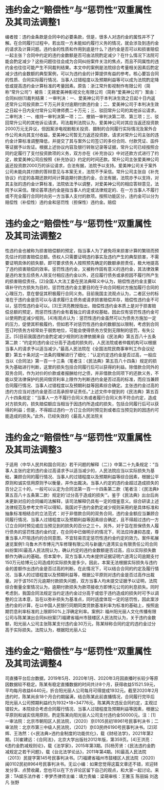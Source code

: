 # 违约金之“赔偿性”与“惩罚性”双重属性及其司法调整1

编者按：违约金条款是合同中的必要条款，但是，很多人对违约金的属性并不了解。在合同履行过程中，若出现一方未能如约履行义务的情况，就会涉及到违约金的请求及计算问题。违约金的性质和作用到底是什么？违约金是否可以和损害赔偿一起主张？合同中约定的违约金数额是否可由法院酌定减少？在什么情况下法院可能会酌定减少？这些问题往往会成为合同纠纷案件关注的焦点，而且不同属性的违约金也往往可能产生不同裁判结果。本文中的案例是法院综合考量相关因素后酌定减少违约金数额的典型案例，可以为违约金的计算提供有益的参考。核心要旨合同的性质、合同实际履行情况、当事人过错程度以及预期利益等可以成为法院酌定降低或提高违约金计算标准的考量因素。原告：浙江常升影视制作有限公司（简称“常升公司”）被告：无锡爱美神影视文化有限公司（简称“爱美神公司”）案由：合同纠纷[1]裁判结果：一审判决：一、爱美神公司于本判决生效之日起十日内返还常升公司投资款二千万元并支付逾期付款违约金；二、爱美神公司于本判决生效之日起十日内支付常升公司律师费二十万元；三、驳回常升公司的其他诉讼请求。二审判决：一、维持一审判决第一项；二、撤销一审判决第二项、第三项；三、驳回常升公司的其他诉讼请求。司法裁判法院认为，爱美神公司对其应当返还投资款2000万元无异议，但因案涉电视剧相关投资、摄制的合同履行实际情况及案外合作公司未向其支付收益，爱美神公司暂无力返还投资款，请求对常升公司主张的违约金计算标准调整降低，并提交了其与案外公司签订的多份合同、付款凭证、函件等证据予以佐证。根据上述协议内容及银行转账记录等证据，常升公司已经按照合同约定履行了支付投资款项的义务，双方亦在《补充协议》中对还款方式进行了约定，故爱美神公司应按照《补充协议》约定的时间还款。常升公司主张爱美神公司返还投资款2000万的诉讼请求，合法有据，法院予以支持。爱美神公司关于案外公司未能向其付款的答辩意见与本案无关，法院不予采信。常升公司主张自《补充协议》约定的各期还款时间计算逾期付款违约金，合法有据，法院亦予以支持，对其主张的违约金计算标准，法院依法予以调整，对爱美神公司的相应答辩意见，法院予以采信。理论荟萃违约金是指当事人约定或法律规定的、在一方当事人不履行或不完全履行合同时向另一方当事人支付的款项。按照功能区分，违约金可以分为赔偿性（补偿性）违约金和惩罚性（担保性）违约金。赔偿

# 违约金之“赔偿性”与“惩罚性”双重属性及其司法调整2

性违约金也被称为损害赔偿额的预定，指当事人为了避免将来损害计算的繁琐而预先估计的损害赔偿总额。债权人只需要证明违约事实及违约产生的典型损害，不需要证明具体的损失额，即可要求债务人按照预先确定的数额承担责任，极大地提高了违约损害赔偿的效率。惩罚性违约金，又被称作固有意义的违约金，其法律效果是违约发生后债务人除支付相应违约金以外，还应履行债务或承担因不履行所产生的损害赔偿责任。[2]全国人大法工委在民法典释义中认为，赔偿性违约金主要以填补守约方损失为目的，惩罚性违约金主要目的在于向合同相对方施加履行合同的心理压力，意在督促其积极履行合同义务。目前我国主流观点认为，二者区分的标准在于违约金是否可以与请求履行主债务或请求损害赔偿并存，赔偿性违约金不可以，惩罚性违约金可以。[3]王洪亮教授指出，赔偿性违约金本质上是对于损害赔偿总额的预定，而惩罚性违约金有着独立的请求权基础，因此仅有惩罚性违约金可以使用酌定减少规则。[4]有观点认为：惩罚性违约金虽然可以为债务方施加一定的压力，促使其积极履约，但如若不对惩罚性违约金的数额加以限制，考虑到合同签订时债务方经常处于弱势地位，可能会使得债务方受到无限制的惩罚，有失公正。[5]目前我国违约金酌定减少规则的法律依据来自《民法典》第五百八十五条第二款：“约定的违约金过分高于造成的损失的，人民法院或者仲裁机构可以根据当事人的请求予以适当减少。”最高人民法院在《全国法院民商事审判工作会议纪要》第五十条对这一法条的理解进行了细化：“认定约定违约金是否过高，一般应当以《合同法》第一百一十三条（笔者注：《民法典》第五百八十四条）规定的损失为基础进行判断，这里的损失包括合同履行后可以获得的利益。除借款合同外的双务合同，作为对价的价款或者报酬给付之债，并非借款合同项下的还款义务，不能以受法律保护的民间借贷利率上限作为判断违约金是否过高的标准，而应当兼顾合同履行情况、当事人过错程度以及预期利益等因素综合确定。主张违约金过高的违约方应当对违约金是否过高承担举证责任。”上述文件中提到的《民法典》第五百八十四条规定：“当事人一方不履行合同义务或者履行合同义务不符合约定，造成对方损失的，损失赔偿额应当相当于因违约所造成的损失，包括合同履行后可以获得的利益；但是，不得超过违约一方订立合同时预见到或者应当预见到的因违约可能造成的损失。”此外，已经失效的《最高人民法院关

# 违约金之“赔偿性”与“惩罚性”双重属性及其司法调整3

于适用〈中华人民共和国合同法〉若干问题的解释（二）》中第二十九条规定：“当事人主张约定的违约金过高请求予以适当减少的，人民法院应当以实际损失为基础，兼顾合同的履行情况、当事人的过错程度以及预期利益等综合因素，根据公平原则和诚实信用原则予以衡量，并作出裁决。当事人约定的违约金超过造成损失的百分之三十的，一般可以认定为合同法第一百一十四条第二款（笔者注：《民法典》第五百八十五条第二款）规定的‘过分高于造成的损失’”。鉴于《民法典》出台后尚未更新对应的合同编司法解释，该司法解释仍具有一定的借鉴意义。综合研读上述法律规范及参考文件可以得知，我国对于违约金酌定减少规则采用的是具体标准和抽象标准相结合的立法范式：对于非借款合同的双务合同，违约金金额应当兼顾合同履行情况、当事人过错程度以及预期利益等因素综合确定，且不得超过违约一方订立合同时预见或应当预见到的损失的百分之三十。另外，对于旨在担保债务人履行债务的惩罚性违约金约定，在合同中已做明示的情况下，司法应持谦抑态度，尊重当事人吓阻违约的合同意图，不宜轻易否定惩罚性违约金约定的效力。案件拓展速览案例1:乌鲁木齐市博元汽车修理有限公司与新疆六道湾实业有限责任公司合同纠纷案[6]最高人民法院认为，确认约定的违约金数额是否过高，应以实际损失数额作为确认的基础。但本案中，双方当事人均未提供证据证明六道湾公司逾期支付150万元给博元公司造成的实际损失是多少。因此，本案无法根据实际损失与违约金的差额作出违约金是否过高的判断。在此情况下，可以结合合同的约定及履行情况、当事人的过错程度以及预期利益等，根据公平原则对违约金是否过高作出裁量。对于该150万元逾期付款损失问题，双方当事人均未提交证据予以证明，法院综合衡量全案情况认为，逾期付款损失为款项接收方即博元公司的利息损失。同时考虑到，我国合同法规定当约定违约金过分高于或低于违约造成的损失时可予以调整的立法本意，旨在以弥补损失为基准点，同时适度体现一定的惩罚性，因此案涉违约金的计算，在以中国人民银行同期同类贷款基准利率为标准的基础上，按照逾期罚息利率标准的上限即50%上浮确定利率。案例2: 福州阳光丽人文化传播有限公司与陈某演出合同纠纷案[7]福建省福州市鼓楼区人民法院认为，关于违约金数额，阳光丽人公司主张陈某支付违约金30万元，陈某辩称合同约定的违约金过分高于实际损失。法院认为，根据阳光丽人公

# 违约金之“赔偿性”与“惩罚性”双重属性及其司法调整4

司直播平台后台数据，2019年5月、2020年1月、2020年3月因直播时长较少等原因数据较不稳定。陈某有稳定直播数据的时间共计8个月，获得收益51521.59元，平均每月收益6440元，折合阳光丽人公司每月可得提成1932元。截至2020年2月违约时，陈某尚余18个月合约期届满，结合陈某此前直播情况，合同履行完毕后阳光丽人公司预期利益约为1932*18=34776元。陈某两次违反合同约定，主观过错较大。本院综合考虑合同履行情况、当事人过错程度及预期利益等因素，根据公平原则和诚实信用原则，酌定陈某向阳光丽人公司支付违约金50000元。注：[1]一审法院：北京市朝阳区人民法院，（2020）京0105民初18961号民事判决书；二审法院：北京市第三中级人民法院，（2021）京03民终6190号民事判决书。[2]邓辉、王浩然：《<民法典>违约金制度的功能优化》，载《财经法学》，2021年第2期。[3]崔建远：《合同法》，北京大学出版社2012年版，第359页。[4]王洪亮：《违约金酌减规则论》，载《法学家》，2015年第3期。[5]杨芳贤：《民法违约金酌减规定之若干问题》，载《台北法学论丛》，2011年第4期。[6]最高人民法院（2013）民提字第145号民事判决书。[7]福建省福州市鼓楼区人民法院（2020）闽0102民初8964号民事判决书。无讼小编：如果您觉得这篇文章还不错，欢迎转发分享、点赞收藏，您也可以在下方评论区留下自己的观点，和大家一起讨论。来源：TA娱乐法作者：李梦杰律师主编：靖力责编：梁萌审核：王雅玉 陈丽娟 刘逸凡 张野

